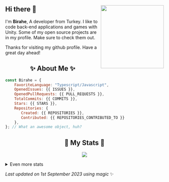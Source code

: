 ## Hi there 👋 <img align="right" src="https://avatars.githubusercontent.com/u/54510753?s=400&u=e4d15ddfcc5587e3c7f12391bd15dd0d03cc0090&v=4" width="200" />
I'm **Birahe**, A developer from Turkey. I like to code back-end applications and games with Unity. Some of my open source projects are in my profile. Make sure to check them out.
  
Thanks for visiting my github profile. Have a great day ahead!
  
<h2 align="center"> ✨ About Me ✨</h2>

```js
const Birahe = {
    FavoriteLanguage: "Typescript/Javascript",
    OpenedIssues: {{ ISSUES }},
    OpenedPullRequests: {{ PULL_REQUESTS }},
    TotalCommits: {{ COMMITS }},
    Stars: {{ STARS }},
    Repositories: {
       Created: {{ REPOSITORIES }},
       Contributed: {{ REPOSITORIES_CONTRIBUTED_TO }}
    },
}; // What an awesome object, huh?
```
  
<h2 align="center"> 🚀 My Stats 🚀</h2>
<p align="center">
<img src="https://github-readme-streak-stats.herokuapp.com/?user=Birahe&theme=tokyonight">
</p>
<details>
  <summary>
      Even more stats
  </summary>
  <p align="center">
    <img src="https://github-profile-trophy.vercel.app/?username=Birahe&theme=dracula">
    <img src="https://github-readme-stats.vercel.app/api?username=Birahe&theme=tokyonight&count_private=true&show_icons=true&include_all_commits=true">
    <img src="https://github-readme-stats.vercel.app/api/wakatime?username=Birahe&theme=synthwave&langs_count=5&custom_title=Time%20Spent%20In...">
  </p>
</details>
  
<!-- Last updated on Fri Sep 01 2023 06:09:23 GMT+0000 (Coordinated Universal Time) ;-;-->
<i>Last updated on 1st September 2023 using magic</i> ✨